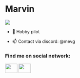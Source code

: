 <h1>Marvin</h1>

![](https://komarev.com/ghpvc/?username=MarvinTMavee&color=blue)

- 🌴 Hobby pilot
  
- 📫 Contact via discord: @mevg

<h3 align="left">Find me on social network:</h3>
<p align="left">
<a href="https://twitter.com/mavee_thrr" target="blank"><img align="center" src="https://raw.githubusercontent.com/rahuldkjain/github-profile-readme-generator/master/src/images/icons/Social/twitter.svg" height="30" width="40" /></a>
  <a href="https://www.instagram.com/marvin.thrr/" target="blank"><img align="center" src="https://raw.githubusercontent.com/rahuldkjain/github-profile-readme-generator/master/src/images/icons/Social/instagram.svg" height="30" width="40" /></a>
